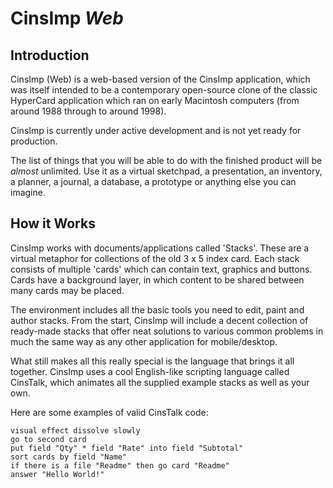 CinsImp _Web_
=============

Introduction
------------
CinsImp (Web) is a web-based version of the CinsImp application, which was itself intended to be a contemporary open-source clone of the classic HyperCard application which ran on early Macintosh computers (from around 1988 through to around 1998).

CinsImp is currently under active development and is not yet ready for production.

The list of things that you will be able to do with the finished product will be _almost_ unlimited.  Use it as a virtual sketchpad, a presentation, an inventory, a planner, a journal, a database, a prototype or anything else you can imagine.

How it Works
------------
CinsImp works with documents/applications called 'Stacks'.  These are a virtual metaphor for collections of the old 3 x 5 index card.  Each stack consists of multiple 'cards' which can contain text, graphics and buttons.  Cards have a background layer, in which content to be shared between many cards may be placed.

The environment includes all the basic tools you need to edit, paint and author stacks.  From the start, CinsImp will include a decent collection of ready-made stacks that offer neat solutions to various common problems in much the same way as any other application for mobile/desktop.

What still makes all this really special is the language that brings it all together.  CinsImp uses a cool English-like scripting language called CinsTalk, which animates all the supplied example stacks as well as your own.

Here are some examples of valid CinsTalk code:

    visual effect dissolve slowly
    go to second card
    put field "Qty" * field "Rate" into field "Subtotal"
    sort cards by field "Name"
    if there is a file "Readme" then go card "Readme"
    answer "Hello World!"
